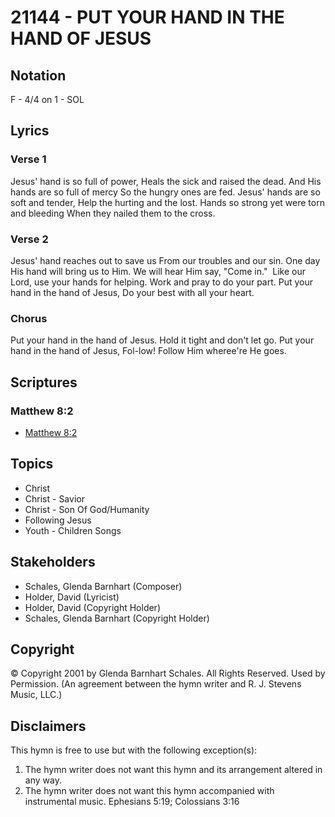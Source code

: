 # 21144 - PUT YOUR HAND IN THE HAND OF JESUS

## Notation

F - 4/4 on 1 - SOL

## Lyrics

### Verse 1

Jesus' hand is so full of power, Heals the sick and raised the dead. And His hands are so full of mercy So the hungry ones are fed. Jesus' hands are so soft and tender, Help the hurting and the lost. Hands so strong yet were torn and bleeding When they nailed them to the cross.

### Verse 2

Jesus' hand reaches out to save us From our troubles and our sin. One day His hand will bring us to Him. We will hear Him say, "Come in."  Like our Lord, use your hands for helping. Work and pray to do your part. Put your hand in the hand of Jesus, Do your best with all your heart.


### Chorus

Put your hand in the hand of Jesus. Hold it tight and don't let go. Put your hand in the hand of Jesus, Fol-low! Follow Him wheree're He goes.


## Scriptures

### Matthew 8:2

- [Matthew 8:2](https://www.biblegateway.com/passage/?search=Matthew%208%3A2)


## Topics

- Christ
- Christ - Savior
- Christ - Son Of God/Humanity
- Following Jesus
- Youth - Children Songs

## Stakeholders

- Schales, Glenda Barnhart (Composer)
- Holder, David (Lyricist)
- Holder, David (Copyright Holder)
- Schales, Glenda Barnhart (Copyright Holder)

## Copyright

© Copyright 2001 by Glenda Barnhart Schales. All Rights Reserved. Used by Permission.
(An agreement between the hymn writer and R. J. Stevens Music, LLC.)

## Disclaimers

This hymn is free to use but with the following exception(s):
1. The hymn writer does not want this hymn and its arrangement altered in any way.
2. The hymn writer does not want this hymn accompanied with instrumental music.
Ephesians 5:19; Colossians 3:16

